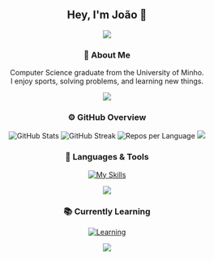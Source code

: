 <div align="center">

## Hey, I'm João 👋

<img src="https://capsule-render.vercel.app/api?type=waving&color=0:74b5fa,100:beaafc&height=150&section=header&text=Welcome!&fontColor=ffffff&fontSize=40&animation=twinkling"/>

### 🧠 About Me
Computer Science graduate from the University of Minho.  
I enjoy sports, solving problems, and learning new things.

<img src="https://capsule-render.vercel.app/api?type=cylinder&color=0:74b5fa,50:4493f8,100:beaafc&height=5&section=divider&animation=blinking"/>

### ⚙️ GitHub Overview

<img src="https://github-readme-stats.vercel.app/api?username=joaomirraa&show_icons=true&theme=tokyonight&hide_border=true&rank_icon=github" alt="GitHub Stats"/>

<img src="https://streak-stats.demolab.com?user=joaomirraa&theme=tokyonight&hide_border=true&date_format=j%20M%5B%20Y%5D" alt="GitHub Streak"/>

<img src="https://github-profile-summary-cards.vercel.app/api/cards/repos-per-language?username=joaomirraa&theme=tokyonight" alt="Repos per Language"/>

<img src="https://capsule-render.vercel.app/api?type=cylinder&color=0:74b5fa,50:4493f8,100:beaafc&height=5&section=divider&animation=blinking"/>

### 🧰 Languages & Tools

[![My Skills](https://skillicons.dev/icons?i=rust,java,c,cpp,python,html,matlab,r,powershell,git,github,clion,pycharm,idea,visualstudio,vscode,cmake,react&perline=14)](https://skillicons.dev)

<img src="https://capsule-render.vercel.app/api?type=cylinder&color=0:74b5fa,50:4493f8,100:beaafc&height=5&section=divider&animation=blinking"/>

### 📚 Currently Learning

[![Learning](https://skillicons.dev/icons?i=python,mysql,java,c&perline=10)](https://skillicons.dev)

<img src="https://capsule-render.vercel.app/api?type=waving&color=0:74b5fa,100:beaafc&height=100&section=footer"/>
</div>
